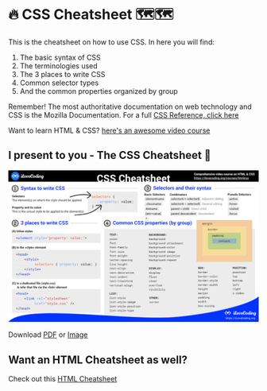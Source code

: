 # 🔥 CSS Cheatsheet 🗺️️️️️🗺️️️
This is the cheatsheet on how to use CSS. In here you will find:

1. The basic syntax of CSS
1. The terminologies used
1. The 3 places to write CSS
1. Common selector types
1. And the common properties organized by group

Remember! The most authoritative documentation on web technology and CSS is the Mozilla Documentation. For a full [CSS Reference, click here](https://developer.mozilla.org/en-US/docs/Web/CSS/Reference)

Want to learn HTML & CSS? [here's an awesome video course](https://ilovecoding.org/courses/htmlcss2)

## I present to you - The CSS Cheatsheet 💪
[![css Cheatsheet](css-cheatsheet.jpg)](css-cheatsheet.pdf)

Download [PDF](css-cheatsheet.pdf) or [Image](css-cheatsheet.gif)

## ️Want an HTML Cheatsheet as well?

Check out this [HTML Cheatsheet](https://github.com/iLoveCodingOrg/html-cheatsheet)
